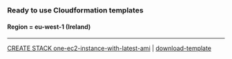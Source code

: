 ### Ready to use Cloudformation templates
#### Region = eu-west-1 (Ireland)
---
[CREATE STACK one-ec2-instance-with-latest-ami](https://eu-west-1.console.aws.amazon.com/cloudformation/home?region=eu-west-1#/stacks/create/review??templateURL=https://s3.eu-west-1.amazonaws.com/welcloud.io.aws-simplest-example/cloudformation-templates/ec2/one-ec2-instance-with-latest-ami.template.yaml&stackName=one-ec2-instance-with-latest-ami) | [download-template](https://s3.eu-west-1.amazonaws.com/welcloud.io.aws-simplest-example/cloudformation-templates/ec2/one-ec2-instance-with-latest-ami.template.yaml)
